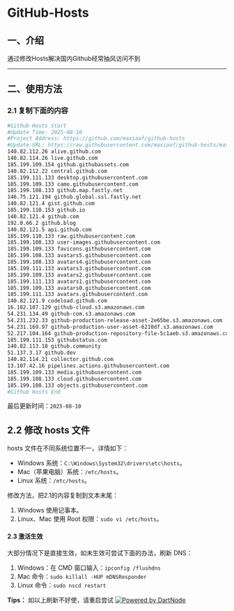 # GitHub-Hosts

## 一、介绍
通过修改Hosts解决国内Github经常抽风访问不到

---

## 二、使用方法

### 2.1 复制下面的内容
```bash
#Github Hosts Start
#Update Time: 2025-08-10
#Project Address: https://github.com/maxiaof/github-hosts
#Update URL: https://raw.githubusercontent.com/maxiaof/github-hosts/master/hosts
140.82.112.26 alive.github.com
140.82.114.26 live.github.com
185.199.109.154 github.githubassets.com
140.82.112.22 central.github.com
185.199.111.133 desktop.githubusercontent.com
185.199.109.133 camo.githubusercontent.com
185.199.108.133 github.map.fastly.net
146.75.121.194 github.global.ssl.fastly.net
140.82.121.4 gist.github.com
185.199.110.153 github.io
140.82.121.4 github.com
192.0.66.2 github.blog
140.82.121.5 api.github.com
185.199.110.133 raw.githubusercontent.com
185.199.108.133 user-images.githubusercontent.com
185.199.109.133 favicons.githubusercontent.com
185.199.108.133 avatars5.githubusercontent.com
185.199.108.133 avatars4.githubusercontent.com
185.199.111.133 avatars3.githubusercontent.com
185.199.109.133 avatars2.githubusercontent.com
185.199.111.133 avatars1.githubusercontent.com
185.199.109.133 avatars0.githubusercontent.com
185.199.111.133 avatars.githubusercontent.com
140.82.121.9 codeload.github.com
16.182.107.129 github-cloud.s3.amazonaws.com
54.231.134.49 github-com.s3.amazonaws.com
54.231.232.33 github-production-release-asset-2e65be.s3.amazonaws.com
54.231.169.97 github-production-user-asset-6210df.s3.amazonaws.com
52.217.104.164 github-production-repository-file-5c1aeb.s3.amazonaws.com
185.199.111.153 githubstatus.com
140.82.113.18 github.community
51.137.3.17 github.dev
140.82.114.21 collector.github.com
13.107.42.16 pipelines.actions.githubusercontent.com
185.199.109.133 media.githubusercontent.com
185.199.108.133 cloud.githubusercontent.com
185.199.108.133 objects.githubusercontent.com
#Github Hosts End

```
最后更新时间：`2025-08-10`

## 2.2 修改 hosts 文件
hosts 文件在不同系统位置不一，详情如下：
- Windows 系统：`C:\Windows\System32\drivers\etc\hosts`。
- Mac（苹果电脑）系统：`/etc/hosts`。
- Linux 系统：`/etc/hosts`。

修改方法，把2.1的内容复制到文本末尾：

1. Windows 使用记事本。
2. Linux、Mac 使用 Root 权限：`sudo vi /etc/hosts`。

#### 2.3 激活生效
大部分情况下是直接生效，如未生效可尝试下面的办法，刷新 DNS：

1. Windows：在 CMD 窗口输入：`ipconfig /flushdns`
2. Mac 命令：`sudo killall -HUP mDNSResponder`
3. Linux 命令：`sudo nscd restart`

**Tips：** 如以上刷新不好使，请重启尝试
[![Powered by DartNode](https://dartnode.com/branding/DN-Open-Source-sm.png)](https://dartnode.com "Powered by DartNode - Free VPS for Open Source")
